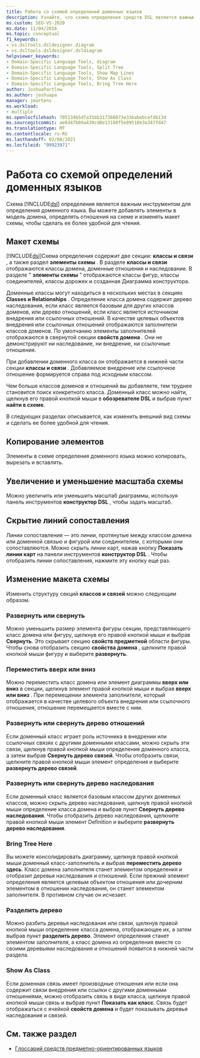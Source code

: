 ```yaml
---
title: Работа со схемой определений доменных языков
description: Узнайте, что схема определения средств DSL является важным инструментом для определения доменного языка.
ms.custom: SEO-VS-2020
ms.date: 11/04/2016
ms.topic: conceptual
f1_keywords:
- vs.dsltools.dsldesigner.diagram
- vs.dsltools.dsldesigner.dsldiagram
helpviewer_keywords:
- Domain-Specific Language Tools, diagram
- Domain-Specific Language Tools, Split Tree
- Domain-Specific Language Tools, Show Map Lines
- Domain-Specific Language Tools, Show As Class
- Domain-Specific Language Tools, Bring Tree Here
author: JoshuaPartlow
ms.author: joshuapa
manager: jmartens
ms.workload:
- multiple
ms.openlocfilehash: 705134b5dfa31bb317360073e336abebcefdb13d
ms.sourcegitcommit: ae6d47b09a439cd0e13180f5e89510e3e347fd47
ms.translationtype: MT
ms.contentlocale: ru-RU
ms.lasthandoff: 02/08/2021
ms.locfileid: "99923971"
---
```

# <a name="working-with-the-dsl-definition-diagram"></a>Работа со схемой определений доменных языков
Схема [!INCLUDE[dsl](../modeling/includes/dsl_md.md)] определения является важным инструментом для определения доменного языка. Вы можете добавлять элементы в модель домена, определять отношения на схеме и изменять макет схемы, чтобы сделать ее более удобной для чтения.

## <a name="the-layout-of-the-diagram"></a>Макет схемы
 [!INCLUDE[dsl](../modeling/includes/dsl_md.md)]Схема определения содержит две секции: **классы и связи** , а также раздел **элементы схемы** . В разделе **классы и связи** отображаются классы домена, доменные отношения и наследование. В разделе " **элементы схемы** " отображаются классы фигур, классы соединителей, классы дорожек и созданная Диаграмма конструктора.

 Доменные классы могут находиться в нескольких местах в секциях **Classes и Relationships** . Определение класса домена содержит дерево наследования, если класс является базовым для других классов доменов, или дерево отношений, если класс является источником внедрения или ссылочных отношений. В качестве целевых объектов внедрения или ссылочных отношений отображаются заполнители классов доменов. По умолчанию элементы заполнителей отображаются в свернутой секции **свойств домена** . Они не демонстрируют ни наследование, ни внедрение, ни ссылочные отношения.

 При добавлении доменного класса он отображается в нижней части секции **классы и связи** . Добавляемое внедрение или ссылочное отношение формируется справа под исходным классом.

 Чем больше классов доменов и отношений вы добавляете, тем труднее становится поиск конкретного класса. Доменный класс можно найти, щелкнув его правой кнопкой мыши в **обозревателе DSL** и выбрав пункт **найти в схеме**.

 В следующих разделах описывается, как изменить внешний вид схемы и сделать ее более удобной для чтения.

## <a name="copying-elements"></a>Копирование элементов
 Элементы в схеме определения доменного языка можно копировать, вырезать и вставлять.

## <a name="zooming-in-or-out-on-the-diagram"></a>Увеличение и уменьшение масштаба схемы
 Можно увеличить или уменьшить масштаб диаграммы, используя панель инструментов **конструктор DSL** , чтобы задать масштаб.

## <a name="hiding-map-lines"></a>Скрытие линий сопоставления
 Линии сопоставления — это линии, протянутые между классом домена или доменной связью и фигурой или соединителем, с которыми они сопоставляются. Можно скрыть линии карт, нажав кнопку **Показать линии карт** на панели инструментов **конструктор DSL** . Чтобы отобразить линии сопоставления, нажмите эту кнопку еще раз.

## <a name="changing-the-diagram-layout"></a>Изменение макета схемы
 Изменить структуру секций **классов и связей** можно следующим образом.

### <a name="expandcollapse"></a>Развернуть или свернуть
 Можно уменьшить размер элемента фигуры секции, представляющего класс домена или фигуру, щелкнув его правой кнопкой мыши и выбрав **Свернуть**. Это скрывает секцию **свойств предметной** области фигуры. Чтобы снова отобразить секцию **свойства домена** , щелкните правой кнопкой мыши фигуру и выберите **развернуть**.

### <a name="move-updown"></a>Переместить вверх или вниз
 Можно переместить класс домена или элемент диаграммы **вверх или вниз** в секции, щелкнув элемент правой кнопкой мыши и выбрав **вверх или вниз** . При перемещении элемента заполнителя, который отображается в качестве целевого объекта внедрения или ссылочного отношения, отношение перемещается вместе с ним.

### <a name="expandcollapse-relationships-tree"></a>Развернуть или свернуть дерево отношений
 Если доменный класс играет роль источника в внедрении или ссылочных связях с другими доменными классами, можно скрыть эти связи, щелкнув правой кнопкой мыши определение доменного класса, а затем выбрав **Свернуть дерево связей**. Чтобы отобразить связи, щелкните правой кнопкой мыши элемент определения и выберите **развернуть дерево связей**.

### <a name="expandcollapse-inheritance-tree"></a>Развернуть или свернуть дерево наследования
 Если доменный класс является базовым классом других доменных классов, можно скрыть дерево наследования, щелкнув правой кнопкой мыши определение класса домена и выбрав пункт **Свернуть дерево наследования**. Чтобы отобразить дерево наследования, щелкните правой кнопкой мыши элемент Definition и выберите **развернуть дерево наследования**.

### <a name="bring-tree-here"></a>Bring Tree Here
 Вы можете консолидировать диаграмму, щелкнув правой кнопкой мыши доменный класс-заполнитель и выбрав **переместить дерево здесь**. Класс домена заполнителя станет элементом определения и отобразит деревья наследования и отношений. Если прежний элемент определения является целевым объектом отношения или дочерним элементом в отношении наследования, он станет элементом заполнителя. В противном случае он исчезает.

### <a name="split-tree"></a>Разделить дерево
 Можно разбить деревья наследования или связи, щелкнув правой кнопкой мыши определение класса домена, отображающее их, а затем выбрав пункт **разделить дерево**. Элемент определения станет элементом заполнителя, а класс домена из определения вместе со своими деревьями наследования и отношений появится в нижней части раздела.

### <a name="show-as-class"></a>Show As Class
 Если доменная связь имеет производные отношения или если она содержит связи внедрения или ссылки с другими доменными отношениями, можно отобразить связь в виде класса, щелкнув правой кнопкой мыши связь и выбрав пункт **Показать как класс**. Связь будет отображаться с ячейкой **свойств домена** и будет показывать деревья наследования и связей.

## <a name="see-also"></a>См. также раздел

- [Глоссарий средств предметно-ориентированных языков](/previous-versions/bb126564(v=vs.100))